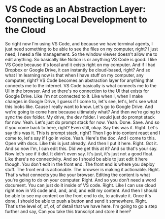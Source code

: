 # VS Code as an Abstraction Layer: Connecting Local Development to the Cloud

So right now I'm using VS Code, and because we have terminal agents, I just need something to be able to see the files on my computer, right? I just need, I need a file management. So the window viewer doesn't allow me to edit anything. So basically like Notion is or anything VS Code is good. I like VS Code because it's local and it exists right on my computer. And if I had Dropbox or Google Drive, it can instantly be cloud-based, right? And so what I'm learning now is that when I have stuff on my computer, any computer, right? VS Code becomes an abstraction layer for anything that connects me to the internet. VS Code basically is what connects me to the UI in the browser. And so there's no connection to the UI that exists for Google Drive. Like I'm not connected to it. Like when I, when I make changes in Google Drive, I guess if I come to, let's see, let's, let's see what this looks like. Cause I really want to know. Let's go to Google Drive. And we're going to come here because ultimately what? And then we're going to sync the dev folder. My drive, the dev folder. I would just do prompt stack for now. Yeah. Let's just do prompt stack for now. Yeah. Done. Save. And so if you come back to here, right? Even still, okay. Say this was it. Right. Let's say this was it. This is prompt stack, right? Then I go into content react and I come to, let's say if I go in voice. Yeah. Here's the doc. And I come to this. Open with docs. Like this is just already. And then I put it here. Right. Got it. And so now I'm, I can edit this. Did we get this at it? And so that's your say. Now let's see if it did. It didn't even say. It's just, it's just not a good float. Like there's no connectivity. And so I should be able to just edit it here though. You don't edit in the front end. The front end is where you deploy stuff. The front end is actionable. The browser is making it actionable. Right. That's what connects you like your browser. Editing the content is what you're going to do on your computer. Right. And so you don't need a word document. You can just do it inside of VS code. Right. Like I can use cloud right now in VS code and, and, and, and edit my content. And then I should be able to see my content on the front end to do, to activate it. Once it's done, I should be able to push a button and send it somewhere. Right. That's the level of, of, of, of detail that we have here. I'm going to go a step further and say, Can you take this transcript and store it here?